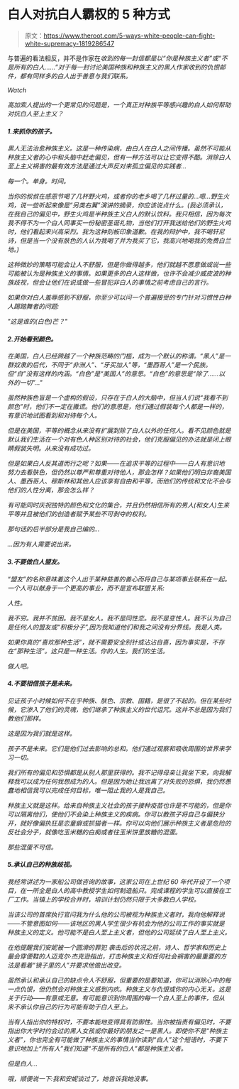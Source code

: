 # 白人对抗白人霸权的 5 种方式

> 原文：<https://www.theroot.com/5-ways-white-people-can-fight-white-supremacy-1819286547>

与普遍的看法相反，并不是作家在*收到的每一封信都是以“你是种族主义者”或“不是所有的白人……”对于每一封讨论美国种族和种族主义的黑人作家收到的仇恨邮件，都有同样多的白人出于善意与我们联系。*

*Watch*

*高加索人提出的一个更常见的问题是，一个真正对种族平等感兴趣的白人如何帮助对抗白人至上主义？*

#### *1.来抓你的孩子。*

*黑人无法治愈种族主义。这是一种传染病，由白人在白人之间传播。虽然不可能从种族主义者的心中和头脑中赶走偏见，但有一种方法可以让它变得不酷。消除白人至上主义祸害的最有效方法是通过大声反对来孤立偏见的实践者...*

*每一个。单身。时间。*

*当你的叔叔在感恩节喝了几杯野火鸡，或者你的老乡喝了几杯过量的...嗯...野生火鸡，说一些听起来像是“另类右翼”演讲的摘录，你应该说点什么。(我必须承认，在我自己的偏见中，野生火鸡是半种族主义白人的默认饮料。我只相信，因为每次我不得不为一个白人同事买一份秘密圣诞礼物，当他们打开我送给他们的野生火鸡时，他们看起来兴高采烈。我为这种刻板印象道歉。在我的辩护中，我不喝轩尼诗，但是当一个没有肤色的人认为我喝了并为我买了它，我高兴地喝我的免费白兰地。)*

*这种微妙的策略可能会让人不舒服，但是你做得越多，他们就越不愿意做或说一些可能被认为是种族主义的事情。如果更多的白人这样做，也许不会减少威皮波的种族歧视，但会让他们在说或做一些冒犯非白人的事情之前考虑自己的言行。*

*如果你对白人羞辱感到不舒服，你至少可以问一个普遍接受的专门针对习惯性白种人踢踏舞者的问题:*

*"这是谁的(白色)芒？"*

#### *2.开始看到颜色。*

*在美国，白人已经跨越了一个种族范畴的门槛，成为一个默认的称谓。“黑人”是一群奴隶的后代，不同于“非洲人”、“牙买加人”等，“墨西哥人”是一个民族。但“白”没有这样的内涵。“白色”是“美国人”的意思。“白色”的意思是“除了……以外的一切”..."*

*虽然种族色盲是一个虚构的假设，只存在于白人的大脑中，但当人们说“我看不到颜色”时，他们不一定在撒谎。他们的意思是，他们通过假装每个人都是一样的，有意识地试图看到和对待每个人。*

*但是在美国，平等的概念从来没有扩展到除了白人以外的任何人。看不见颜色就是默认我们生活在一个对有色人种区别对待的社会，他们克服偏见的办法就是闭上眼睛假装失明。从来没有成功过。*

*但是如果白人反其道而行之呢？如果——在追求平等的过程中——白人有意识地努力去看肤色，但仍然以尊严和尊重对待他人，那会怎样？如果他们明白非裔美国人、墨西哥人、穆斯林和其他人应该享有自由和平等，而他们的传统和文化不会与他们的人性分离，那会怎么样？*

*有可能同时庆祝独特的颜色和文化的集合，并且仍然相信所有的男人(和女人)生来平等并且被他们的创造者赋予某些不可剥夺的权利。*

*那句话的后半部分是我自己编的...*

*...因为有人需要说出来。*

#### *3.不要做白人盟友。*

*“盟友”的名称意味着这个人出于某种慈善的善心而将自己与某项事业联系在一起。一个人可以献身于一个更高的事业，而不是宣布联盟关系:*

*人性。*

*我不穷。我并不贫困。我不是女人。我不是同性恋。我不是变性人。我不认为自己是任何人的盟友或“积极分子”,因为我知道他们和我之间没有分界线。我是人类。*

*如果你真的“喜欢那种生活”，就不需要安全别针或沾沾自喜，因为事实是，不存在“那种生活”。这只是一种生活。你的人生。我们的生活。*

*做人吧。*

#### *4.不要相信孩子是未来。*

*见证孩子小时候如何不在乎种族、肤色、宗教、国籍，是很了不起的。但在某些时候，它渗入了他们的灵魂，他们继承了种族主义的世代诅咒。这并不总是因为我们教他们那样。*

*这是因为我们就是这样。*

*孩子不是未来。它们是他们过去影响的总和。他们通过观察和吸收周围的世界来学习一切。*

*我们所有的偏见和恐惧都是从别人那里获得的。我不记得母亲让我坐下来，向我解释我可以成为任何我想成为的人。但是因为她让我远离了对失败的恐惧，我仍然愚蠢地相信我可以完成任何目标，唯一阻止我的人是我自己。*

*种族主义就是这样。给来自种族主义社会的孩子接种疫苗也许是不可能的，但是你可以隔离他们，使他们不会染上种族主义的疾病。你可以教孩子将自己与偏狭分开，就好像偏执狂是恋童癖或抓猫者一样。你可以向他们展示种族主义者是危险的反社会分子，就像吃玉米糖的白痴或者往玉米饼里放糖的混蛋。*

*那些混蛋不可信。*

#### *5.承认自己的种族歧视。*

*我经常讲述为一家船公司做咨询的故事，这家公司在上世纪 60 年代开设了一个项目，在一所全是白人的高中教授学生如何制造船只。完成课程的学生可以直接在工厂工作。当镇上的学校合并时，培训计划仍然只限于大多数白人学校。*

*当该公司的首席执行官问我为什么他的公司被视为种族主义者时，我向他解释说——不管意图如何——该地区的黑人学生很少有机会为他的公司工作的事实就是种族主义的定义。他可能不是白人至上主义者，但他的公司延续了白人至上主义。*

*在他提醒我们安妮被一个圆滑的罪犯 袭击后的状况之前，诗人、哲学家和历史上最会穿便鞋的人迈克尔·杰克逊指出，打击种族主义和任何社会祸害的最重要的方法是看着“镜子里的人”并要求他做出改变。*

*虽然承认和承认自己的缺点令人不舒服，但重要的是要知道，你可以消除心中的每一点仇恨，但仍然会对种族主义感到内疚。种族主义与仇恨或你的内心无关。这是关于行动——有意或无意。有可能意识到你周围的每一个白人至上的事件，但从来不承认你自己的行为可能有助于白人至上。*

*当有人指出你的特权时，不要本能地变得具有防御性。当你被指责有偏见时，不要指出你大学时约会过的黑人女孩或你最好的朋友之一是黑人。即使你不是“种族主义者”，你也完全有可能做了种族主义的事情当你读到“白人”这个短语时，不要下意识地加上“所有人”我们知道“不是所有的白人”都是种族主义者。*

*但是白人...*

*哦，顺便说一下:我和安妮谈过了，她告诉我她没事。*
